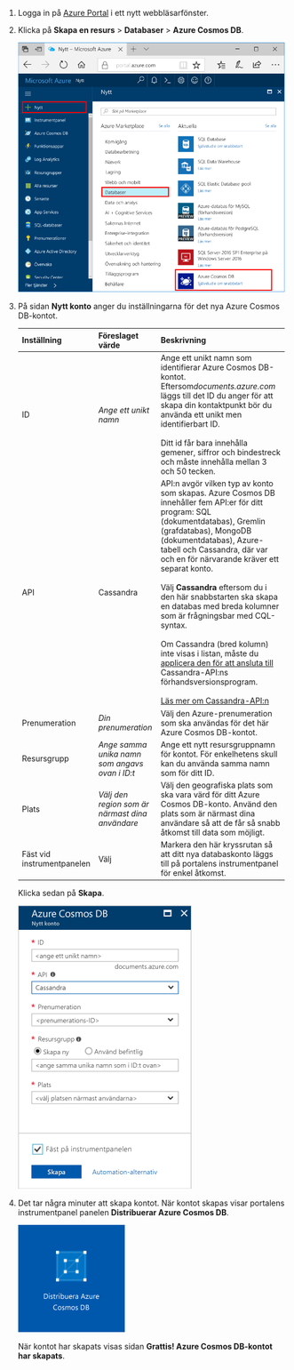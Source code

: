 1. Logga in på [Azure Portal](https://portal.azure.com/) i ett nytt webbläsarfönster.
2. Klicka på **Skapa en resurs** > **Databaser** > **Azure Cosmos DB**.
   
   ![Azure Portal-databasfönstret](./media/cosmos-db-create-dbaccount-cassandra/create-nosql-db-databases-json-tutorial-1.png)

3. På sidan **Nytt konto** anger du inställningarna för det nya Azure Cosmos DB-kontot. 
 
    Inställning|Föreslaget värde|Beskrivning
    ---|---|---
    ID|*Ange ett unikt namn*|Ange ett unikt namn som identifierar Azure Cosmos DB-kontot. Eftersom*documents.azure.com* läggs till det ID du anger för att skapa din kontaktpunkt bör du använda ett unikt men identifierbart ID.<br><br>Ditt id får bara innehålla gemener, siffror och bindestreck och måste innehålla mellan 3 och 50 tecken.
    API|Cassandra|API:n avgör vilken typ av konto som skapas. Azure Cosmos DB innehåller fem API:er för ditt program: SQL (dokumentdatabas), Gremlin (grafdatabas), MongoDB (dokumentdatabas), Azure-tabell och Cassandra, där var och en för närvarande kräver ett separat konto. <br><br>Välj **Cassandra** eftersom du i den här snabbstarten ska skapa en databas med breda kolumner som är frågningsbar med CQL-syntax.<br><br>Om Cassandra (bred kolumn) inte visas i listan, måste du [applicera den för att ansluta till](../articles/cosmos-db/cassandra-introduction.md#sign-up-now) Cassandra-API:ns förhandsversionsprogram.<br><br> [Läs mer om Cassandra-API:n](../articles/cosmos-db/cassandra-introduction.md)|
    Prenumeration|*Din prenumeration*|Välj den Azure-prenumeration som ska användas för det här Azure Cosmos DB-kontot. 
    Resursgrupp|*Ange samma unika namn som angavs ovan i ID:t*|Ange ett nytt resursgruppnamn för kontot. För enkelhetens skull kan du använda samma namn som för ditt ID. 
    Plats|*Välj den region som är närmast dina användare*|Välj den geografiska plats som ska vara värd för ditt Azure Cosmos DB-konto. Använd den plats som är närmast dina användare så att de får så snabb åtkomst till data som möjligt.
    Fäst vid instrumentpanelen | Välj | Markera den här kryssrutan så att ditt nya databaskonto läggs till på portalens instrumentpanel för enkel åtkomst.

    Klicka sedan på **Skapa**.

    ![Det nya kontobladet för Azure Cosmos DB](./media/cosmos-db-create-dbaccount-cassandra/create-nosql-db-databases-json-tutorial-2.png)

4. Det tar några minuter att skapa kontot. När kontot skapas visar portalens instrumentpanel panelen **Distribuerar Azure Cosmos DB**.

    ![Meddelandepanel i Azure-portalen](./media/cosmos-db-create-dbaccount-cassandra/deploying-cosmos-db.png)

    När kontot har skapats visas sidan **Grattis! Azure Cosmos DB-kontot har skapats**. 

